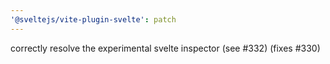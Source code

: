 ```yaml
---
'@sveltejs/vite-plugin-svelte': patch
---
```


correctly resolve the experimental svelte inspector (see #332) (fixes #330)
